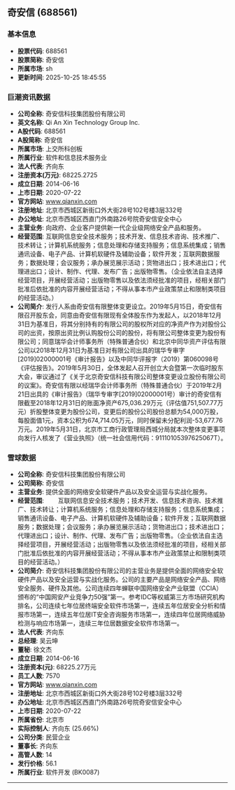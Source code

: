 ## 奇安信 (688561)

### 基本信息

- **股票代码**: 688561
- **股票简称**: 奇安信
- **所属市场**: sh
- **更新时间**: 2025-10-25 18:45:55

### 巨潮资讯数据

- **公司全称**: 奇安信科技集团股份有限公司
- **英文名称**: Qi An Xin Technology Group Inc.
- **A股代码**: 688561
- **A股简称**: 奇安信
- **所属市场**: 上交所科创板
- **所属行业**: 软件和信息技术服务业
- **法人代表**: 齐向东
- **注册资本(万元)**: 68225.2725
- **成立日期**: 2014-06-16
- **上市日期**: 2020-07-22
- **官方网站**: www.qianxin.com
- **注册地址**: 北京市西城区新街口外大街28号102号楼3层332号
- **办公地址**: 北京市西城区西直门外南路26号院奇安信安全中心
- **主营业务**: 向政府、企业客户提供新一代企业级网络安全产品和服务。
- **经营范围**: 互联网信息安全技术服务；技术开发、信息技术咨询、技术推广、技术转让；计算机系统服务；信息处理和存储支持服务；信息系统集成；销售通讯设备、电子产品、计算机软硬件及辅助设备；软件开发；互联网数据服务；数据处理；会议服务；承办展览展示活动；货物进出口；技术进出口；代理进出口；设计、制作、代理、发布广告；出版物零售。（企业依法自主选择经营项目，开展经营活动；出版物零售以及依法须经批准的项目，经相关部门批准后依批准的内容开展经营活动；不得从事本市产业政策禁止和限制类项目的经营活动。）
- **公司简介**: 发行人系由奇安信有限整体变更设立。2019年5月15日，奇安信有限召开股东会，同意由奇安信有限现有全体股东作为发起人，以2018年12月31日为基准日，将其分别持有的有限公司的股权所对应的净资产作为对股份公司的出资，按原出资比例认购股份公司的股份，将有限公司整体变更为股份有限公司；同意瑞华会计师事务所（特殊普通合伙）和北京中同华资产评估有限公司以2018年12月31日为基准日对有限公司出具的瑞华专审字[2019]02000001号《审计报告》以及中同华评报字（2019）第060098号《评估报告》。2019年5月30日，全体发起人召开创立大会暨第一次临时股东大会，审议通过了《关于北京奇安信科技有限公司整体变更设立股份有限公司的议案》。奇安信有限以经瑞华会计师事务所（特殊普通合伙）于2019年2月21日出具的《审计报告》（瑞华专审字[2019]02000001号）审计的奇安信有限截至2018年12月31日的账面净资产675,036.29万元（评估值751,507.77万元）折股整体变更为股份公司，变更后的股份公司股份总额为54,000万股，每股面值1元，资本公积为674,714.05万元，同时保留未分配利润-53,677.76万元。2019年5月31日，北京市工商行政管理局西城分局就本次整体变更事项向发行人核发了《营业执照》（统一社会信用代码：91110105397625067T）。

### 雪球数据

- **公司全称**: 奇安信科技集团股份有限公司
- **公司简称**: 奇安信
- **主营业务**: 提供全面的网络安全软硬件产品以及安全运营与实战化服务。
- **经营范围**: 　　互联网信息安全技术服务；技术开发、信息技术咨询、技术推广、技术转让；计算机系统服务；信息处理和存储支持服务；信息系统集成；销售通讯设备、电子产品、计算机软硬件及辅助设备；软件开发；互联网数据服务；数据处理；会议服务；承办展览展示活动；货物进出口；技术进出口；代理进出口；设计、制作、代理、发布广告；出版物零售。（企业依法自主选择经营项目，开展经营活动；出版物零售以及依法须经批准的项目，经相关部门批准后依批准的内容开展经营活动；不得从事本市产业政策禁止和限制类项目的经营活动。）
- **公司简介**: 奇安信科技集团股份有限公司的主营业务是提供全面的网络安全软硬件产品以及安全运营与实战化服务。公司的主要产品是网络安全产品、网络安全服务、硬件及其他。公司连续四年蝉联中国网络安全产业联盟（CCIA）颁布的“中国网安产业竞争力50强”第一。参考IDC等权威第三方市场研究机构排名，公司连续七年位居终端安全软件市场第一，连续五年位居安全分析和情报市场第一，连续五年位居IT安全咨询服务市场第一，连续四年位居网络威胁检测与响应市场第一，连续三年位居数据安全软件市场第一。
- **法人代表**: 齐向东
- **总经理**: 吴云坤
- **董秘**: 徐文杰
- **成立日期**: 2014-06-16
- **注册资本(元)**: 68225.27万元
- **员工人数**: 7570
- **官方网站**: www.qianxin.com
- **注册地址**: 北京市西城区新街口外大街28号102号楼3层332号
- **办公地址**: 北京市西城区西直门外南路26号院奇安信安全中心
- **上市日期**: 2020-07-22
- **所属省份**: 北京市
- **实际控制人**: 齐向东 (25.66%)
- **公司分类**: 民营企业
- **董事长**: 齐向东
- **高管人数**: 14
- **发行价格**: 56.1
- **所属行业**: 软件开发 (BK0087)

---